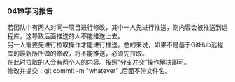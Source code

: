 ### 0419学习报告 

若团队中有两人对同一项目进行修改，其中一人先进行推送，则内容会被推送到远程库，这导致后面推送的人不能推送上去。  
另一人需要先进行拉取操作才能进行推送。总的来说，如果不是基于GitHub远程库的最新版所做的修改，将不能推送，必须先拉取。    
在此时拉取的人会有两个人的内容。按照“分支冲突”操作解决即可。    
修改并提交：git commit -m "whatever" ,后面不带文件名。 
